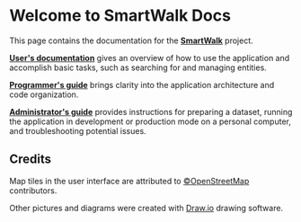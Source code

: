 # Welcome to SmartWalk Docs

This page contains the documentation for the [**SmartWalk**](https://www.github.com/zhukovdm/smartwalk) project.

[**User's documentation**](./usr.md) gives an overview of how to use the application and accomplish basic tasks, such as searching for and managing entities.

[**Programmer's guide**](./prg.md) brings clarity into the application architecture and code organization.

[**Administrator's guide**](./adm.md) provides instructions for preparing a dataset, running the application in development or production mode on a personal computer, and troubleshooting potential issues.

## Credits

Map tiles in the user interface are attributed to [&#169;OpenStreetMap](https://www.openstreetmap.org/copyright) contributors.

Other pictures and diagrams were created with [Draw.io](https://draw.io/) drawing software.
